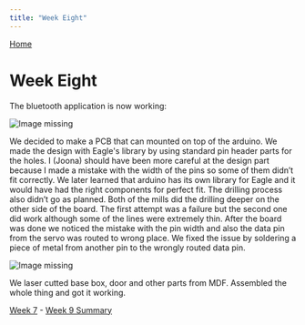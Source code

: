 ```yaml
---
title: "Week Eight"
---
```


[Home](https://kpalok.github.io/Digifab/)

# Week Eight

The bluetooth application is now working:

![Image missing](https://raw.githubusercontent.com/kpalok/Digifab/gh-pages/Images/BluetoothDemo.gif)

We decided to make a PCB that can mounted on top of the arduino. We made the design with Eagle's library by using standard pin header parts for the
holes. I (Joona) should have been more careful at the design part because I made a mistake with the width of the pins so some of them 
didn’t fit correctly. We later learned that arduino has its own library for Eagle and it would have had the right components for perfect
fit. The drilling process also didn’t go as planned. Both of the mills did the drilling deeper on the other side of the board. The first
attempt was a failure but the second one did work although some of the lines were extremely thin. After the board was done we noticed the
mistake with the pin width and also the data pin from the servo was routed to wrong place. We fixed the issue by soldering a piece of 
metal from another pin to the wrongly routed data pin.

![Image missing](https://raw.githubusercontent.com/kpalok/Digifab/gh-pages/Images/DoorDemo.gif)

We laser cutted base box, door and other parts from MDF. Assembled the whole thing and got it working.

[Week 7](https://kpalok.github.io/Digifab/2018/04/25/weekly-report.html) - [Week 9 Summary](https://kpalok.github.io/Digifab/2018/05/07/summary-report.html)

